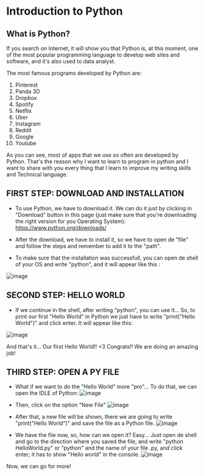 # Introduction to Python

## <b>What is Python?</b>
If you search on Internet, it will show you that Python is, at this moment, one of the most popular programming language to develop web sites and software, and it's also used to data analyst. 

The most famous programs developed by Python are:
1. Pinterest
2. Panda 3D
3. Dropbox
4. Spotify
5. Netflix
6. Uber
7. Instagram
8. Reddit
9. Google
10. Youtube

As you can see, most of apps that we use so often are developed by Python. That's the reason why I want to learn to program in python and I want to share with you every thing that I learn to improve my writing skills and Technical language.




## FIRST STEP: DOWNLOAD AND INSTALLATION

- To use Python, we have to download it. We can do it just by clicking in "Download" button in this page (just make sure that you're downloading the right version for you Operating System): 
    https://www.python.org/downloads/

- After the download, we have to install it, so we have to open de "file" and follow the steps and remember to add it to the "path".
- To make sure that the installation was successfull, you can open de shell of your OS and write "python", and it will appear like this : 

![image](https://github.com/user-attachments/assets/64b2b123-e90a-4f4a-8b2b-7f4dc994507e)



## SECOND STEP: HELLO WORLD


- If we continue in the shell, after writing "python", you can use it... So, to print our first "Hello World" in Python we just have to write "print("Hello World")" and click enter. It will appear like this: 

![image](https://github.com/user-attachments/assets/ca8b1c0c-03de-4533-8395-94722ef1691b)

And that's it... Our first Hello World!! <3 Congrats!! We are doing an amazing job! 



## THIRD STEP: OPEN A PY FILE

- What if we want to do the "Hello World" more "pro"... To do that, we can open the IDLE of Python: 
    ![image](https://github.com/user-attachments/assets/025db720-07f6-47bc-979b-4dc055b2c57e)

- Then, click on the option "New File"
    ![image](https://github.com/user-attachments/assets/ea4ab4dd-bbb4-4140-97b1-7abebc7f60b1)

- After that, a new file will be shown, there we are going to write "print("Hello World")" and save the file as a Python file.
    ![image](https://github.com/user-attachments/assets/573fd360-e614-4455-be21-c3522c7d6244)

- We have the file now, so, how can we open it? Easy... Just open de shell and go to the direction where you saved the file, and write "python HelloWorld.py" or "python" and the name of your file .py, and click enter; it has to show "Hello world" in the console. 
    ![image](https://github.com/user-attachments/assets/0148de33-cac4-47a3-bd70-926c0434b661)

Now, we can go for more! 




